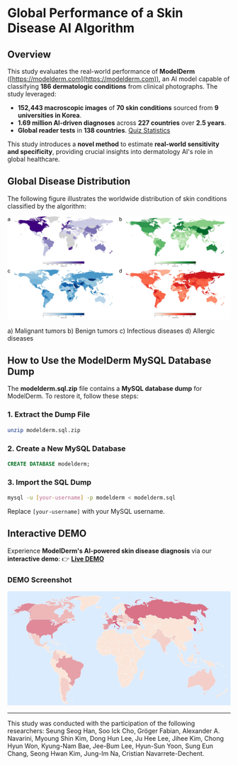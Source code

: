 # Global Performance of a Skin Disease AI Algorithm

## Overview
This study evaluates the real-world performance of **ModelDerm** ([https://modelderm.com](https://modelderm.com)), an AI model capable of classifying **186 dermatologic conditions** from clinical photographs. The study leveraged:
- **152,443 macroscopic images** of **70 skin conditions** sourced from **9 universities in Korea**.
- **1.69 million AI-driven diagnoses** across **227 countries** over **2.5 years**.
- **Global reader tests** in **138 countries**. [Quiz Statistics](https://modelderm.com/quiz_stat.html)

This study introduces a **novel method** to estimate **real-world sensitivity and specificity**, providing crucial insights into dermatology AI's role in global healthcare.

## Global Disease Distribution
The following figure illustrates the worldwide distribution of skin conditions classified by the algorithm:

![Global Disease Distribution](https://github.com/whria78/nia/blob/main/map/Figure2.jpg)

a) Malignant tumors
b) Benign tumors
c) Infectious diseases
d) Allergic diseases

## How to Use the ModelDerm MySQL Database Dump
The **modelderm.sql.zip** file contains a **MySQL database dump** for ModelDerm. To restore it, follow these steps:

### **1. Extract the Dump File**
```bash
unzip modelderm.sql.zip
```

### **2. Create a New MySQL Database**
```sql
CREATE DATABASE modelderm;
```

### **3. Import the SQL Dump**
```bash
mysql -u [your-username] -p modelderm < modelderm.sql
```
Replace `[your-username]` with your MySQL username.

## Interactive DEMO
Experience **ModelDerm's AI-powered skin disease diagnosis** via our **interactive demo**:
👉 **[Live DEMO](https://whria78.github.io/nia/demo)**

### DEMO Screenshot
![DEMO Screenshot](https://github.com/whria78/nia/blob/main/demo/capture.JPG)

---
This study was conducted with the participation of the following researchers: Seung Seog Han, Soo Ick Cho, Gröger Fabian, Alexander A. Navarini, Myoung Shin Kim, Dong Hun Lee, Ju Hee Lee, Jihee Kim, Chong Hyun Won, Kyung-Nam Bae, Jee-Bum Lee, Hyun-Sun Yoon, Sung Eun Chang, Seong Hwan Kim, Jung-Im Na, Cristian Navarrete-Dechent.

